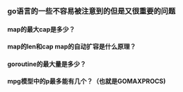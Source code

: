 ### go语言的一些不容易被注意到的但是又很重要的问题

#### map的最大cap是多少？

#### map的len和cap map的自动扩容是什么原理？
#### goroutine的最大量是多少？
#### mpg模型中的p最多能有几个？（也就是GOMAXPROCS)